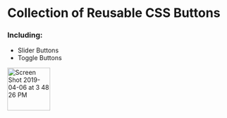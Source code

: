 # Collection of Reusable CSS Buttons

### Including: 
- Slider Buttons
- Toggle Buttons


<img width="97" alt="Screen Shot 2019-04-06 at 3 48 26 PM" src="https://user-images.githubusercontent.com/41505038/55676159-7ea1be00-5883-11e9-8ab2-8388dce0a530.png">
